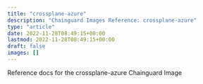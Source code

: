 ```yaml
---
title: "crossplane-azure"
description: "Chainguard Images Reference: crossplane-azure"
type: "article"
date: 2022-11-28T08:49:15+00:00
lastmod: 2022-11-28T08:49:15+00:00
draft: false
images: []
---
```


Reference docs for the crossplane-azure Chainguard Image
